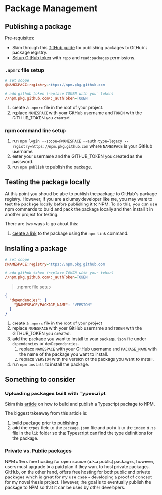 # Package Management

## Publishing a package

Pre-requisites:

- Skim through this [GitHub guide](https://docs.github.com/en/packages/working-with-a-github-packages-registry/working-with-the-npm-registry#publishing-a-package-using-a-local-npmrc-file) for publishing packages to GitHub's package registry.
- [Setup GitHub token](https://github.com/settings/tokens) with `repo` and `read:packages` permissions.

### `.npmrc` file setup

```ini
# set scope
@NAMESPACE:registry=https://npm.pkg.github.com

# add github token (replace TOKEN with your token)
//npm.pkg.github.com/:_authToken=TOKEN
```

1. create a `.npmrc` file in the root of your project.
2. replace `NAMESPACE` with your GitHub username and `TOKEN` with the GITHUB_TOKEN you created.

### npm command line setup

1. run `npm login --scope=@NAMESPACE --auth-type=legacy --registry=https://npm.pkg.github.com` where `NAMESPACE` is your GitHub username.
2. enter your username and the GITHUB_TOKEN you created as the password.
3. run `npm publish` to publish the package.

## Testing the package locally

At this point you should be able to publish the package to GitHub's package registry. However, if you are a clumsy developer like me,
you may want to test the package locally before publishing it to NPM. To do this, you can use npm commands to build and pack the package locally and then install it in another project for testing.

There are two ways to go about this:

1. [create a link](https://flaviocopes.com/npm-local-package/) to the package using the `npm link` command.

## Installing a package

```ini
# set scope
@NAMESPACE:registry=https://npm.pkg.github.com

# add github token (replace TOKEN with your token)
//npm.pkg.github.com/:_authToken=TOKEN
```

> .npmrc file setup

```json
{
  "dependencies": {
    "@NAMESPACE/PACKAGE_NAME": "VERSION"
  }
}
```

1. create a `.npmrc` file in the root of your project
2. replace `NAMESPACE` with your GitHub username and `TOKEN` with the GITHUB_TOKEN you created.
3. add the package you want to install to your `package.json` file under `dependencies` or `devDependencies`. 
   1. replace `NAMESPACE` with your GitHub username and `PACKAGE_NAME` with the name of the package you want to install. 
   2. replace `VERSION` with the version of the package you want to install.
4. run `npm install` to install the package.

## Something to consider

### Uploading packages built with Typescript
Skim this [article](https://itnext.io/step-by-step-building-and-publishing-an-npm-typescript-package-44fe7164964c) on how to build and publish a Typescript package to NPM.

The biggest takeaway from this article is:

1. build package prior to publishing
2. add the `types` field to the `package.json` file and point it to the `index.d.ts` file in the `lib` folder so that Typescript can find the type definitions for the package.

### Private vs. Public packages
NPM offers free hosting for open source (a.k.a public) packages, however, users must upgrade to a paid plan if they want to host private packages. GitHub, on the other hand, offers free hosting for both public and private packages which is great for my use case - developing a proof of concept for my novel thesis project. However, the goal is to eventually publish the package to NPM so that it can be used by other developers.
